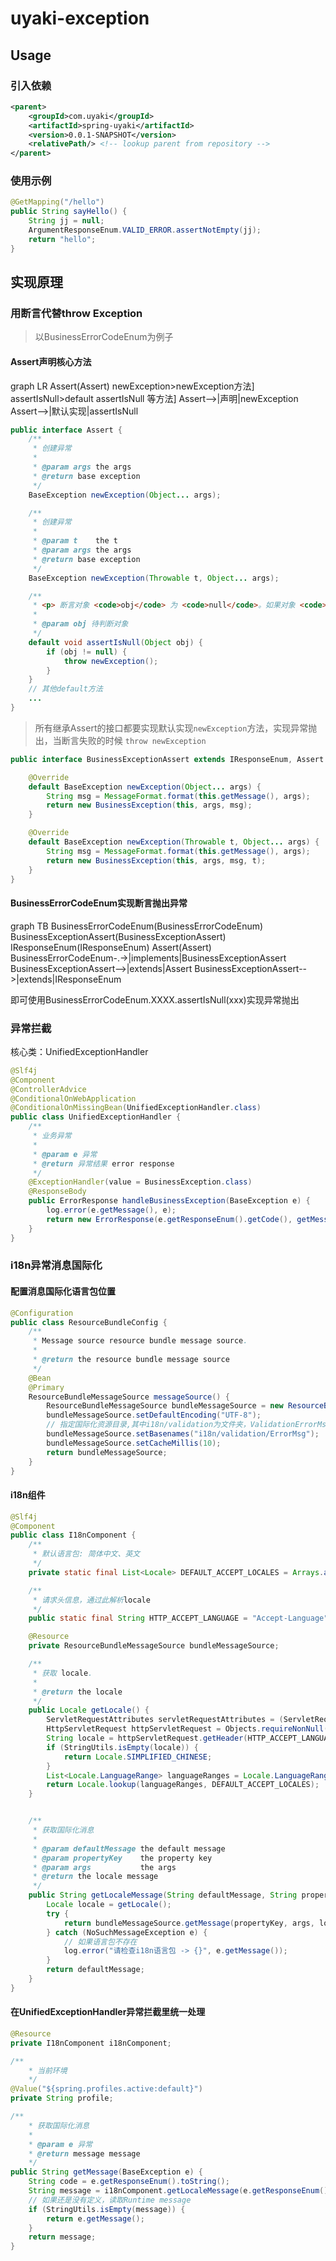 # uyaki-exception

## Usage

### 引入依赖

```xml
<parent>
    <groupId>com.uyaki</groupId>
    <artifactId>spring-uyaki</artifactId>
    <version>0.0.1-SNAPSHOT</version>
    <relativePath/> <!-- lookup parent from repository -->
</parent>
```

### 使用示例

```java
@GetMapping("/hello")
public String sayHello() {
    String jj = null;
    ArgumentResponseEnum.VALID_ERROR.assertNotEmpty(jj);
    return "hello";
}
```

## 实现原理

### 用断言代替throw Exception

> 以BusinessErrorCodeEnum为例子

#### Assert声明核心方法

<script src='https://unpkg.com/mermaid@7.1.2/dist/mermaid.min.js'></script>
<script>mermaid.initialize({startOnLoad:true});</script>

<div class="mermaid">
graph LR
    Assert(Assert)
    newException>newException方法]
    assertIsNull>default assertIsNull 等方法]
    Assert-->|声明|newException
    Assert-->|默认实现|assertIsNull
</div>

```java
public interface Assert {
    /**
     * 创建异常
     *
     * @param args the args
     * @return base exception
     */
    BaseException newException(Object... args);

    /**
     * 创建异常
     *
     * @param t    the t
     * @param args the args
     * @return base exception
     */
    BaseException newException(Throwable t, Object... args);

    /**
     * <p> 断言对象 <code>obj</code> 为 <code>null</code>。如果对象 <code>obj</code> 不为 <code>null</code>，则抛出异常
     *
     * @param obj 待判断对象
     */
    default void assertIsNull(Object obj) {
        if (obj != null) {
            throw newException();
        }
    }
    // 其他default方法
    ...
}
```

> 所有继承Assert的接口都要实现默认实现`newException`方法，实现异常抛出，当断言失败的时候 `throw newException`

```java
public interface BusinessExceptionAssert extends IResponseEnum, Assert {

    @Override
    default BaseException newException(Object... args) {
        String msg = MessageFormat.format(this.getMessage(), args);
        return new BusinessException(this, args, msg);
    }

    @Override
    default BaseException newException(Throwable t, Object... args) {
        String msg = MessageFormat.format(this.getMessage(), args);
        return new BusinessException(this, args, msg, t);
    }
}
```

#### BusinessErrorCodeEnum实现断言抛出异常


<div class="mermaid">
graph TB
    BusinessErrorCodeEnum(BusinessErrorCodeEnum)
    BusinessExceptionAssert(BusinessExceptionAssert)
    IResponseEnum(IResponseEnum)
    Assert(Assert)
    BusinessErrorCodeEnum-.->|implements|BusinessExceptionAssert
    BusinessExceptionAssert-->|extends|Assert
    BusinessExceptionAssert-->|extends|IResponseEnum
</div>

即可使用BusinessErrorCodeEnum.XXXX.assertIsNull(xxx)实现异常抛出

### 异常拦截

核心类：UnifiedExceptionHandler

```java
@Slf4j
@Component
@ControllerAdvice
@ConditionalOnWebApplication
@ConditionalOnMissingBean(UnifiedExceptionHandler.class)
public class UnifiedExceptionHandler {
    /**
     * 业务异常
     *
     * @param e 异常
     * @return 异常结果 error response
     */
    @ExceptionHandler(value = BusinessException.class)
    @ResponseBody
    public ErrorResponse handleBusinessException(BaseException e) {
        log.error(e.getMessage(), e);
        return new ErrorResponse(e.getResponseEnum().getCode(), getMessage(e));
    }
}
```

### i18n异常消息国际化

#### 配置消息国际化语言包位置

```java
@Configuration
public class ResourceBundleConfig {
    /**
     * Message source resource bundle message source.
     *
     * @return the resource bundle message source
     */
    @Bean
    @Primary
    ResourceBundleMessageSource messageSource() {
        ResourceBundleMessageSource bundleMessageSource = new ResourceBundleMessageSource();
        bundleMessageSource.setDefaultEncoding("UTF-8");
        // 指定国际化资源目录,其中i18n/validation为文件夹，ValidationErrorMsg为国际化文件前缀
        bundleMessageSource.setBasenames("i18n/validation/ErrorMsg");
        bundleMessageSource.setCacheMillis(10);
        return bundleMessageSource;
    }
}

```

#### i18n组件
```java
@Slf4j
@Component
public class I18nComponent {
    /**
     * 默认语言包: 简体中文、英文
     */
    private static final List<Locale> DEFAULT_ACCEPT_LOCALES = Arrays.asList(Locale.SIMPLIFIED_CHINESE, Locale.US);

    /**
     * 请求头信息，通过此解析locale
     */
    public static final String HTTP_ACCEPT_LANGUAGE = "Accept-Language";

    @Resource
    private ResourceBundleMessageSource bundleMessageSource;

    /**
     * 获取 locale.
     *
     * @return the locale
     */
    public Locale getLocale() {
        ServletRequestAttributes servletRequestAttributes = (ServletRequestAttributes) RequestContextHolder.getRequestAttributes();
        HttpServletRequest httpServletRequest = Objects.requireNonNull(servletRequestAttributes).getRequest();
        String locale = httpServletRequest.getHeader(HTTP_ACCEPT_LANGUAGE);
        if (StringUtils.isEmpty(locale)) {
            return Locale.SIMPLIFIED_CHINESE;
        }
        List<Locale.LanguageRange> languageRanges = Locale.LanguageRange.parse(locale);
        return Locale.lookup(languageRanges, DEFAULT_ACCEPT_LOCALES);
    }


    /**
     * 获取国际化消息
     *
     * @param defaultMessage the default message
     * @param propertyKey    the property key
     * @param args           the args
     * @return the locale message
     */
    public String getLocaleMessage(String defaultMessage, String propertyKey, Object[] args) {
        Locale locale = getLocale();
        try {
            return bundleMessageSource.getMessage(propertyKey, args, locale);
        } catch (NoSuchMessageException e) {
            // 如果语言包不存在
            log.error("请检查i18n语言包 -> {}", e.getMessage());
        }
        return defaultMessage;
    }
}
```
#### 在UnifiedExceptionHandler异常拦截里统一处理
```java
@Resource
private I18nComponent i18nComponent;

/**
    * 当前环境
    */
@Value("${spring.profiles.active:default}")
private String profile;

/**
    * 获取国际化消息
    *
    * @param e 异常
    * @return message message
    */
public String getMessage(BaseException e) {
    String code = e.getResponseEnum().toString();
    String message = i18nComponent.getLocaleMessage(e.getResponseEnum().getMessage(), code, e.getArgs());
    // 如果还是没有定义，读取Runtime message
    if (StringUtils.isEmpty(message)) {
        return e.getMessage();
    }
    return message;
}
```
